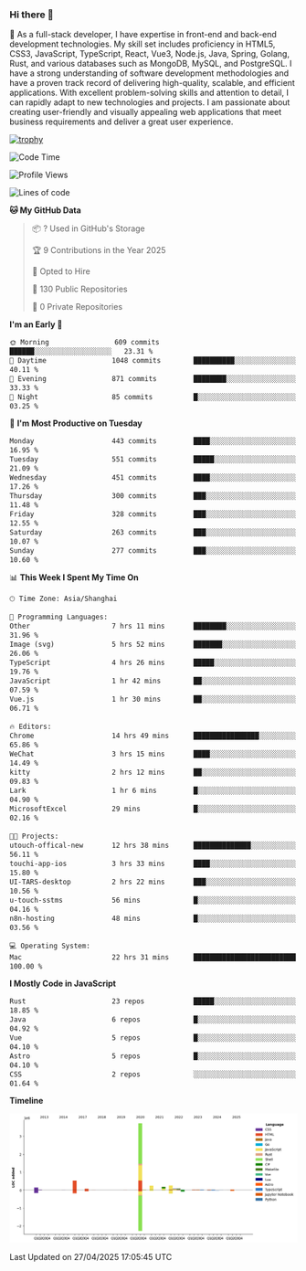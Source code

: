 ### Hi there 👋

🌱 As a full-stack developer, I have expertise in front-end and back-end development technologies. My skill set includes proficiency in HTML5, CSS3, JavaScript, TypeScript, React, Vue3, Node.js, Java, Spring, Golang, Rust, and various databases such as MongoDB, MySQL, and PostgreSQL. I have a strong understanding of software development methodologies and have a proven track record of delivering high-quality, scalable, and efficient applications. With excellent problem-solving skills and attention to detail, I can rapidly adapt to new technologies and projects. I am passionate about creating user-friendly and visually appealing web applications that meet business requirements and deliver a great user experience.

[![trophy](https://github-profile-trophy.vercel.app/?username=elton&rank=SECRET,SSS,SS,S,AAA,AA,A&theme=onedark&no-frame=true&margin-w=10)](https://github.com/ryo-ma/github-profile-trophy)

<!--START_SECTION:waka-->
![Code Time](http://img.shields.io/badge/Code%20Time-1%2C587%20hrs%2011%20mins-blue)

![Profile Views](http://img.shields.io/badge/Profile%20Views-0-blue)

![Lines of code](https://img.shields.io/badge/From%20Hello%20World%20I%27ve%20Written-5.6%20million%20lines%20of%20code-blue)

**🐱 My GitHub Data** 

> 📦 ? Used in GitHub's Storage 
 > 
> 🏆 9 Contributions in the Year 2025
 > 
> 💼 Opted to Hire
 > 
> 📜 130 Public Repositories 
 > 
> 🔑 0 Private Repositories 
 > 
**I'm an Early 🐤** 

```text
🌞 Morning                609 commits         ██████░░░░░░░░░░░░░░░░░░░   23.31 % 
🌆 Daytime                1048 commits        ██████████░░░░░░░░░░░░░░░   40.11 % 
🌃 Evening                871 commits         ████████░░░░░░░░░░░░░░░░░   33.33 % 
🌙 Night                  85 commits          █░░░░░░░░░░░░░░░░░░░░░░░░   03.25 % 
```
📅 **I'm Most Productive on Tuesday** 

```text
Monday                   443 commits         ████░░░░░░░░░░░░░░░░░░░░░   16.95 % 
Tuesday                  551 commits         █████░░░░░░░░░░░░░░░░░░░░   21.09 % 
Wednesday                451 commits         ████░░░░░░░░░░░░░░░░░░░░░   17.26 % 
Thursday                 300 commits         ███░░░░░░░░░░░░░░░░░░░░░░   11.48 % 
Friday                   328 commits         ███░░░░░░░░░░░░░░░░░░░░░░   12.55 % 
Saturday                 263 commits         ███░░░░░░░░░░░░░░░░░░░░░░   10.07 % 
Sunday                   277 commits         ███░░░░░░░░░░░░░░░░░░░░░░   10.60 % 
```


📊 **This Week I Spent My Time On** 

```text
🕑︎ Time Zone: Asia/Shanghai

💬 Programming Languages: 
Other                    7 hrs 11 mins       ████████░░░░░░░░░░░░░░░░░   31.96 % 
Image (svg)              5 hrs 52 mins       ███████░░░░░░░░░░░░░░░░░░   26.06 % 
TypeScript               4 hrs 26 mins       █████░░░░░░░░░░░░░░░░░░░░   19.76 % 
JavaScript               1 hr 42 mins        ██░░░░░░░░░░░░░░░░░░░░░░░   07.59 % 
Vue.js                   1 hr 30 mins        ██░░░░░░░░░░░░░░░░░░░░░░░   06.71 % 

🔥 Editors: 
Chrome                   14 hrs 49 mins      ████████████████░░░░░░░░░   65.86 % 
WeChat                   3 hrs 15 mins       ████░░░░░░░░░░░░░░░░░░░░░   14.49 % 
kitty                    2 hrs 12 mins       ██░░░░░░░░░░░░░░░░░░░░░░░   09.83 % 
Lark                     1 hr 6 mins         █░░░░░░░░░░░░░░░░░░░░░░░░   04.90 % 
MicrosoftExcel           29 mins             █░░░░░░░░░░░░░░░░░░░░░░░░   02.16 % 

🐱‍💻 Projects: 
utouch-offical-new       12 hrs 38 mins      ██████████████░░░░░░░░░░░   56.11 % 
touchi-app-ios           3 hrs 33 mins       ████░░░░░░░░░░░░░░░░░░░░░   15.80 % 
UI-TARS-desktop          2 hrs 22 mins       ███░░░░░░░░░░░░░░░░░░░░░░   10.56 % 
u-touch-sstms            56 mins             █░░░░░░░░░░░░░░░░░░░░░░░░   04.16 % 
n8n-hosting              48 mins             █░░░░░░░░░░░░░░░░░░░░░░░░   03.56 % 

💻 Operating System: 
Mac                      22 hrs 31 mins      █████████████████████████   100.00 % 
```

**I Mostly Code in JavaScript** 

```text
Rust                     23 repos            █████░░░░░░░░░░░░░░░░░░░░   18.85 % 
Java                     6 repos             █░░░░░░░░░░░░░░░░░░░░░░░░   04.92 % 
Vue                      5 repos             █░░░░░░░░░░░░░░░░░░░░░░░░   04.10 % 
Astro                    5 repos             █░░░░░░░░░░░░░░░░░░░░░░░░   04.10 % 
CSS                      2 repos             ░░░░░░░░░░░░░░░░░░░░░░░░░   01.64 % 
```



**Timeline**

![Lines of Code chart](https://raw.githubusercontent.com/elton/elton/main/assets/bar_graph.png)


 Last Updated on 27/04/2025 17:05:45 UTC
<!--END_SECTION:waka-->

<!--
**elton/elton** is a ✨ _special_ ✨ repository because its `README.md` (this file) appears on your GitHub profile.

Here are some ideas to get you started:

- 🔭 I’m currently working on ...
- 🌱 I’m currently learning ...
- 👯 I’m looking to collaborate on ...
- 🤔 I’m looking for help with ...
- 💬 Ask me about ...
- 📫 How to reach me: ...
- 😄 Pronouns: ...
- ⚡ Fun fact: ...
-->

